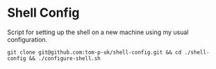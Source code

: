 # Shell Config

Script for setting up the shell on a new machine using my usual configuration.

```
git clone git@github.com:tom-p-uk/shell-config.git && cd ./shell-config && ./configure-shell.sh
```
